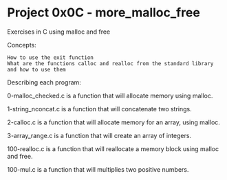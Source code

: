 # Project 0x0C - more_malloc_free

Exercises in C using malloc and free

Concepts:

    How to use the exit function
    What are the functions calloc and realloc from the standard library and how to use them

Describing each program:

0-malloc_checked.c is a function that will allocate memory using malloc.

1-string_nconcat.c is a function that will concatenate two strings.

2-calloc.c is a function that will allocate memory for an array, using malloc.

3-array_range.c is a function that will create an array of integers.

100-realloc.c is a function that will reallocate a memory block using malloc and free.

100-mul.c is a function that will multiplies two positive numbers.
